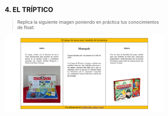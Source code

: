 ## 4. EL TRÍPTICO

>Replica la siguiente imagen poniendo en práctica tus conocimientos de float:

![El tríptico](/assets/image/monopoly.png)